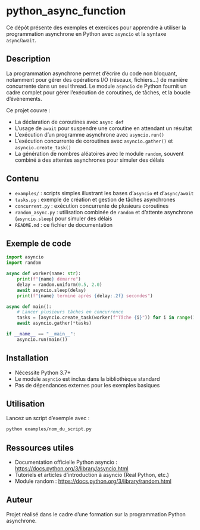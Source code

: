 # python_async_function

Ce dépôt présente des exemples et exercices pour apprendre à utiliser la programmation asynchrone en Python avec `asyncio` et la syntaxe `async`/`await`.

## Description

La programmation asynchrone permet d’écrire du code non bloquant, notamment pour gérer des opérations I/O (réseaux, fichiers…) de manière concurrente dans un seul thread. Le module `asyncio` de Python fournit un cadre complet pour gérer l’exécution de coroutines, de tâches, et la boucle d’événements.

Ce projet couvre :

- La déclaration de coroutines avec `async def`
- L’usage de `await` pour suspendre une coroutine en attendant un résultat
- L’exécution d’un programme asynchrone avec `asyncio.run()`
- L’exécution concurrente de coroutines avec `asyncio.gather()` et `asyncio.create_task()`
- La génération de nombres aléatoires avec le module `random`, souvent combiné à des attentes asynchrones pour simuler des délais

## Contenu

- `examples/` : scripts simples illustrant les bases d’`asyncio` et d’`async/await`
- `tasks.py` : exemple de création et gestion de tâches asynchrones
- `concurrent.py` : exécution concurrente de plusieurs coroutines
- `random_async.py` : utilisation combinée de `random` et d’attente asynchrone (`asyncio.sleep`) pour simuler des délais
- `README.md` : ce fichier de documentation

## Exemple de code

```python
import asyncio
import random

async def worker(name: str):
    print(f"{name} démarre")
    delay = random.uniform(0.5, 2.0)
    await asyncio.sleep(delay)
    print(f"{name} terminé après {delay:.2f} secondes")

async def main():
    # Lancer plusieurs tâches en concurrence
    tasks = [asyncio.create_task(worker(f"Tâche {i}")) for i in range(1, 4)]
    await asyncio.gather(*tasks)

if __name__ == "__main__":
    asyncio.run(main())
```

## Installation

- Nécessite Python 3.7+
- Le module `asyncio` est inclus dans la bibliothèque standard
- Pas de dépendances externes pour les exemples basiques

## Utilisation

Lancez un script d’exemple avec :

```bash
python examples/nom_du_script.py
```

## Ressources utiles

- Documentation officielle Python asyncio : https://docs.python.org/3/library/asyncio.html
- Tutoriels et articles d’introduction à asyncio (Real Python, etc.)
- Module random : https://docs.python.org/3/library/random.html

## Auteur

Projet réalisé dans le cadre d’une formation sur la programmation Python asynchrone.
